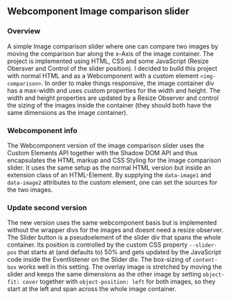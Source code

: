 ## Webcomponent Image comparison slider

### Overview
A simple Image comparison slider where one can compare two images by moving the comparison bar along the x-Axis of the image container. The project is implemented using HTML, CSS and some JavaScript (Resize Obersver and Control of the slider position). I decided to build this project with normal HTML and as a Webcomponent with a custom element `<img-comparison>`.
In order to make things responsive, the image container div has a max-width and uses custom properties for the width and height. The width and height properties are updated by a Resize Observer and control the sizing of the images inside the container (they should both have the same dimensions as the image container).

### Webcomponent info
The Webcomponent version of the image comparison slider uses the Custom Elements API together with the Shadow DOM API and thus encapsulates the HTML markup and CSS Styling for the image comparison slider. It uses the same setup as the normal HTML version but inside an extension class of an HTML-Element. By supplying the `data-image1` and `data-image2` attributes to the custom element, one can set the sources for the two images.

### Update second version
The new version uses the same webcomponent basis but is implemented without the wrapper divs for the images and doesnt need a resize observer. The Slider button is a pseudoelement of the slider div that spans the whole container. Its position is controlled by the custom CSS property `--slider-pos` that starts at (and defaults to) 50% and gets updated by the JavaScript code inside the Eventlistener on the Slider div. The box-sizing of `content-box` works well in this setting. The overlay image is stretched by moving the slider and keeps the same dimensions as the other image by setting `object-fit: cover` together with `object-position: left` for both images, so they start at the left and span across the whole image container.